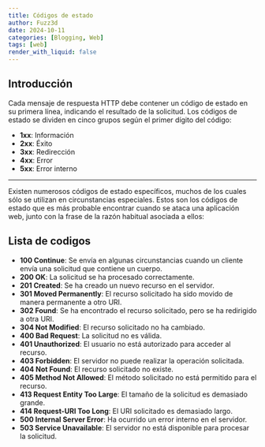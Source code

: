 ```yaml
---
title: Códigos de estado
author: Fuzz3d
date: 2024-10-11
categories: [Blogging, Web]
tags: [web]
render_with_liquid: false
---
```


## Introducción

Cada mensaje de respuesta HTTP debe contener un código de estado en su primera línea, indicando el resultado de la solicitud. Los códigos de estado se dividen en cinco grupos según el primer dígito del código:

- **1xx**: Información
- **2xx**: Éxito
- **3xx**: Redirección
- **4xx**: Error
- **5xx**: Error interno

---

Existen numerosos códigos de estado específicos, muchos de los cuales sólo se utilizan en circunstancias especiales. Estos son los códigos de estado que es más probable encontrar cuando se ataca una aplicación web, junto con la frase de la razón habitual asociada a ellos:

## Lista de codigos

- **100 Continue**: Se envía en algunas circunstancias cuando un cliente envía una solicitud que contiene un cuerpo.
- **200 OK**: La solicitud se ha procesado correctamente.
- **201 Created**: Se ha creado un nuevo recurso en el servidor.
- **301 Moved Permanently**: El recurso solicitado ha sido movido de manera permanente a otro URI.
- **302 Found**: Se ha encontrado el recurso solicitado, pero se ha redirigido a otra URI.
- **304 Not Modified**: El recurso solicitado no ha cambiado.
- **400 Bad Request**: La solicitud no es válida.
- **401 Unauthorized**: El usuario no está autorizado para acceder al recurso.
- **403 Forbidden**: El servidor no puede realizar la operación solicitada.
- **404 Not Found**: El recurso solicitado no existe.
- **405 Method Not Allowed**: El método solicitado no está permitido para el recurso.
- **413 Request Entity Too Large**: El tamaño de la solicitud es demasiado grande.
- **414 Request-URI Too Long**: El URI solicitado es demasiado largo.
- **500 Internal Server Error**: Ha ocurrido un error interno en el servidor.
- **503 Service Unavailable**: El servidor no está disponible para procesar la solicitud.